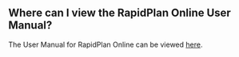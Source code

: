 ## Where can I view the RapidPlan Online User Manual?

The User Manual for RapidPlan Online can be viewed [here](https://rapidplan.net/webinstall/manual/rapidplan-online/).